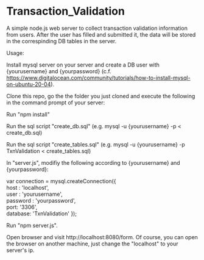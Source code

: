 # Transaction_Validation
A simple node.js web server to collect transaction validation information from users. After the user has filled and submitted it, the data will be stored in the correspinding DB tables in the server.

Usage:

Install mysql server on your server and create a DB user with {yourusername} and {yourpassword} (c.f. https://www.digitalocean.com/community/tutorials/how-to-install-mysql-on-ubuntu-20-04).

Clone this repo, go the the folder you just cloned and execute the following in the command prompt of your server:

Run "npm install"

Run the sql script "create_db.sql" (e.g. mysql -u {yourusername} -p < create_db.sql)

Run the sql script "create_tables.sql" (e.g. mysql -u {yourusername} -p TxnValidation < create_tables.sql)

In "server.js", modifiy the following according to {yourusername} and {yourpassword}:

var connection = mysql.createConnection({     
  host     : 'localhost',       
  user     : 'yourusername',              
  password : 'yourpassword',       
  port: '3306',                   
  database: 'TxnValidation' 
}); 

Run "npm server.js". 

Open browser and visit http://localhost:8080/form. Of course, you can open the browser on another machine, just change the "localhost" to your server's ip.
